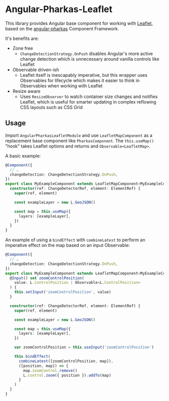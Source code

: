 # Angular-Pharkas-Leaflet

This library provides Angular base component for working with [Leaflet](https://leafletjs.com), based on
the [angular-pharkas](https://worldmaker.net/angular-pharkas) Component Framework.

It's benefits are:

- Zone free
  - `ChangeDetectionStrategy.OnPush` disables Angular's more active change detection which is unnecessary
    around vanilla controls like Leaflet
- Observable driven-ish
  - Leaflet itself is inescapably imperative, but this wrapper uses Observables for lifecycle which makes
    it easier to think in Observables when working with Leaflet
- Resize aware
  - Uses `ResizeObserver` to watch container size changes and notifies Leaflet, which is useful
    for smarter updating in complex reflowing CSS layouts such as CSS Grid

## Usage

Import `AngularPharkasLeafletModule` and use `LeafletMapComponent` as a replacement base component like
`PharkasComponent`. The `this.useMap()` "hook" takes Leaflet options and returns and `Observable<LeafletMap>`.

A basic example:

```ts
@Component({
  // …
  changeDetection: ChangeDetectionStrategy.OnPush,
})
export class MyExampleComponent extends LeafletMapComponent<MyExampleComponent> {
  constructor(ref: ChangeDetectorRef, element: ElementRef) {
    super(ref, element)

    const exampleLayer = new L.GeoJSON()

    const map = this.useMap({
      layers: [exampleLayer],
    })
  }
}
```

An example of using a `bindEffect` with `combineLatest` to perform an imperative effect on the map based
on an input Observable:

```ts
@Component({
  // …
  changeDetection: ChangeDetectionStrategy.OnPush,
})
export class MyExampleComponent extends LeafletMapComponent<MyExampleComponent> {
  @Input() set zoomControlPosition(
    value: L.ControlPosition | Observable<L.ControlPosition>
  ) {
    this.setInput('zoomControlPosition', value)
  }

  constructor(ref: ChangeDetectorRef, element: ElementRef) {
    super(ref, element)

    const exampleLayer = new L.GeoJSON()

    const map = this.useMap({
      layers: [exampleLayer],
    })

    var zoomControlPosition = this.useInput('zoomControlPosition')

    this.bindEffect(
      combineLatest([zoomControlPosition, map]),
      ([position, map]) => {
        map.zoomControl.remove()
        L.control.zoom({ position }).addTo(map)
      }
    )
  }
}
```
